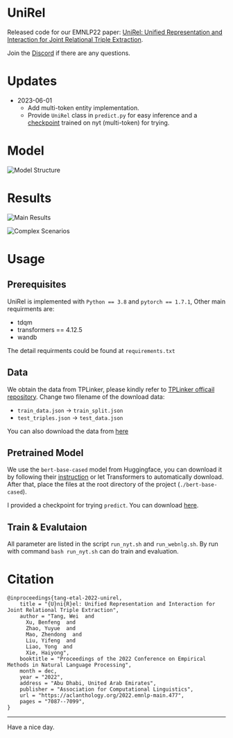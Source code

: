 # UniRel

Released code for our EMNLP22 paper: [UniRel: Unified Representation and Interaction for Joint Relational Triple Extraction](https://arxiv.org/abs/2211.09039).

Join the [Discord](https://discord.gg/RGSruSmA8s) if there are any questions.

# Updates
- 2023-06-01
  - Add multi-token entity implementation.
  - Provide `UniRel` class in `predict.py` for easy inference and a [checkpoint](https://drive.google.com/drive/folders/1poRbtpm5ddbwUk3mVQ2-4G_o3OPXjYNq?usp=sharing) trained on nyt (multi-token) for trying.

# Model
![Model Structure](assets/model.png)


# Results

![Main Results](assets/main_results.png)

![Complex Scenarios](assets/overlap_results.png)

# Usage

## Prerequisites

UniRel is implemented with `Python == 3.8` and `pytorch == 1.7.1`, Other main requirments are:
- tdqm
- transformers == 4.12.5
- wandb 

The detail requirments could be found at `requirements.txt`

## Data

We obtain the data from TPLinker, please kindly refer to [TPLinker officail repository](https://github.com/131250208/TPlinker-joint-extraction). Change two filename of the download data: 
- `train_data.json` -> `train_split.json`
- `test_triples.json` -> `test_data.json`

You can also download the data from [here](https://drive.google.com/file/d/1-3uBc_VfaCEWO2_FegzSyBXNeFmqhv7x/view)


## Pretrained Model

We use the `bert-base-cased` model from Huggingface, you can download it by following their [instruction](https://huggingface.co/bert-base-cased?text=The+goal+of+life+is+%5BMASK%5D.) or let Transformers to automatically download. After that, place the files at the root directory of the project (`./bert-base-cased`).

I provided a checkpoint for trying `predict`. You can download [here](https://drive.google.com/drive/folders/1poRbtpm5ddbwUk3mVQ2-4G_o3OPXjYNq?usp=sharing).

## Train & Evalutaion

All parameter are listed in the script `run_nyt.sh` and `run_webnlg.sh`. By run with command `bash run_nyt.sh` can do train and evaluation.

# Citation
```
@inproceedings{tang-etal-2022-unirel,
    title = "{U}ni{R}el: Unified Representation and Interaction for Joint Relational Triple Extraction",
    author = "Tang, Wei  and
      Xu, Benfeng  and
      Zhao, Yuyue  and
      Mao, Zhendong  and
      Liu, Yifeng  and
      Liao, Yong  and
      Xie, Haiyong",
    booktitle = "Proceedings of the 2022 Conference on Empirical Methods in Natural Language Processing",
    month = dec,
    year = "2022",
    address = "Abu Dhabi, United Arab Emirates",
    publisher = "Association for Computational Linguistics",
    url = "https://aclanthology.org/2022.emnlp-main.477",
    pages = "7087--7099",
}
```

---

Have a nice day.
